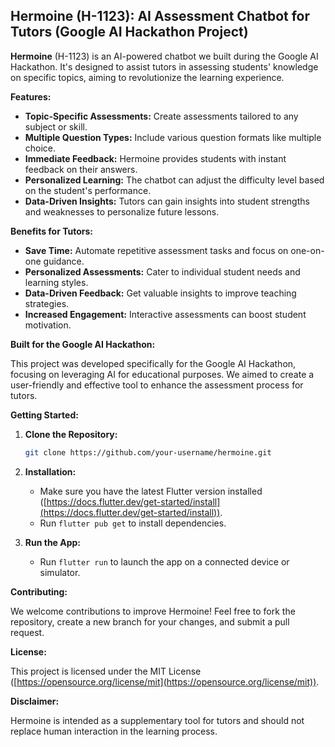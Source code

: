 

## Hermoine (H-1123): AI Assessment Chatbot for Tutors (Google AI Hackathon Project)

**Hermoine** (H-1123) is an AI-powered chatbot we built during the Google AI Hackathon. It's designed to assist tutors in assessing students' knowledge on specific topics, aiming to revolutionize the learning experience.

**Features:**

* **Topic-Specific Assessments:** Create assessments tailored to any subject or skill.
* **Multiple Question Types:** Include various question formats like multiple choice.
* **Immediate Feedback:** Hermoine provides students with instant feedback on their answers.
* **Personalized Learning:** The chatbot can adjust the difficulty level based on the student's performance.
* **Data-Driven Insights:** Tutors can gain insights into student strengths and weaknesses to personalize future lessons.

**Benefits for Tutors:**

* **Save Time:** Automate repetitive assessment tasks and focus on one-on-one guidance.
* **Personalized Assessments:** Cater to individual student needs and learning styles.
* **Data-Driven Feedback:** Get valuable insights to improve teaching strategies.
* **Increased Engagement:** Interactive assessments can boost student motivation.

**Built for the Google AI Hackathon:**

This project was developed specifically for the Google AI Hackathon, focusing on leveraging AI for educational purposes. We aimed to create a user-friendly and effective tool to enhance the assessment process for tutors.

**Getting Started:**

1. **Clone the Repository:**

   ```bash
   git clone https://github.com/your-username/hermoine.git
   ```

2. **Installation:**

   - Make sure you have the latest Flutter version installed ([https://docs.flutter.dev/get-started/install](https://docs.flutter.dev/get-started/install)).
   - Run `flutter pub get` to install dependencies.

3. **Run the App:**

   - Run `flutter run` to launch the app on a connected device or simulator.

**Contributing:**

We welcome contributions to improve Hermoine! Feel free to fork the repository, create a new branch for your changes, and submit a pull request.

**License:**

This project is licensed under the MIT License ([https://opensource.org/license/mit](https://opensource.org/license/mit)).

**Disclaimer:**

Hermoine is intended as a supplementary tool for tutors and should not replace human interaction in the learning process. 
